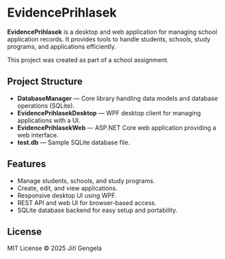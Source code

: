 # EvidencePrihlasek

**EvidencePrihlasek** is a desktop and web application for managing school application records. It provides tools to handle students, schools, study programs, and applications efficiently.

This project was created as part of a school assignment.

## Project Structure

- **DatabaseManager** — Core library handling data models and database operations (SQLite).
- **EvidencePrihlasekDesktop** — WPF desktop client for managing applications with a UI.
- **EvidencePrihlasekWeb** — ASP.NET Core web application providing a web interface.
- **test.db** — Sample SQLite database file.

## Features

- Manage students, schools, and study programs.
- Create, edit, and view applications.
- Responsive desktop UI using WPF.
- REST API and web UI for browser-based access.
- SQLite database backend for easy setup and portability.

## License

MIT License © 2025 Jiří Gengela
